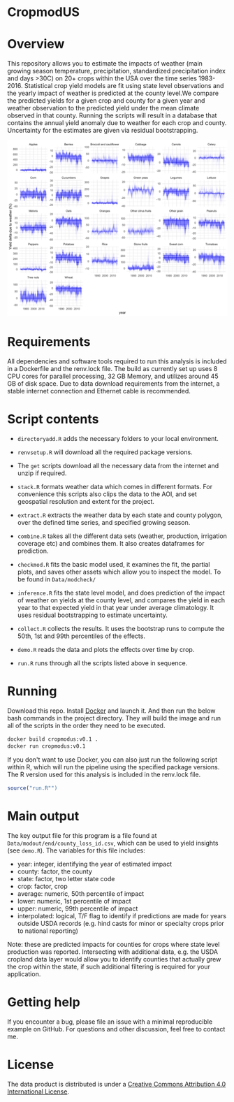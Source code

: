 # CropmodUS

# Overview

This repository allows you to estimate the impacts of weather (main growing season temperature, precipitation, standardized precipitation index and days >30C) on 20+ crops within the USA over the time series 1983-2016. Statistical crop yield models are fit using state level observations and the yearly impact of weather is predicted at the county level.We compare the predicted yields for a given crop and county for a given year and weather observation to the predicted yield under the mean climate observed in that county. Running the scripts will result in a database that contains the annual yield anomaly due to weather for each crop and county. Uncertainty for the  estimates are given via residual bootstrapping.

![Alt Text](https://github.com/Better-Planet-Laboratory/cropmodUS/blob/main/assets/demo.jpg)

# Requirements

All dependencies and software tools required to run this analysis is included in a Dockerfile and the renv.lock file. The build as currently set up uses 8 CPU cores for parallel processing, 32 GB Memory, and utilizes around 45 GB of disk space. Due to data download requirements from the internet, a stable internet connection and Ethernet cable is recommended.

# Script contents

- `directoryadd.R` adds the necessary folders to your local environment.

- `renvsetup.R` will download all the required package versions.

- The `get`  scripts download all the necessary data from the internet and unzip if required. 

- `stack.R` formats weather data which comes in different formats. For convenience this scripts also clips the data to the AOI, and set geospatial resolution and extent for the project.

-  `extract.R`  extracts the weather data by each state and county polygon, over the defined time series, and specified growing season.

- `combine.R`  takes all the different data sets (weather, production, irrigation coverage etc) and combines them. It also creates dataframes for prediction.

-  `checkmod.R`  fits the basic model used, it examines the fit, the partial plots, and saves other assets which allow you to inspect the model. To be found in `Data/modcheck/`

- `inference.R`  fits the state level model, and does prediction of the impact of weather on yields at the county level, and compares the yield in each year to that expected yield in that year under average climatology. It uses residual bootstrapping to estimate uncertainty.

- `collect.R` collects the results. It uses the bootstrap runs to compute the 50th, 1st and 99th percentiles of the effects. 

- `demo.R` reads the data and plots the effects over time by crop.

- `run.R` runs through all the scripts listed above in sequence.

# Running

Download this repo. Install [Docker][docker] and launch it. And then run the below bash commands in the project directory. They will build the image and run all of the scripts in the order they need to be executed.

``` bash
docker build cropmodus:v0.1 .
docker run cropmodus:v0.1
```

If you don't want to use Docker, you can also just run the following script within R, which will run the pipeline using the specified package versions. The R version used for this analysis is included in the renv.lock file.

``` r
source("run.R"")
```

# Main output 

The key output file for this program is a file found at `Data/modout/end/county_loss_id.csv`, which can be used to yield insights (see `demo.R`). The variables for this file includes:

- year: integer, identifying the year of estimated impact
- county: factor, the county 
- state:  factor, two letter state code
- crop: factor, crop 
- average: numeric, 50th percentile of impact
- lower: numeric, 1st percentile of impact
- upper: numeric,  99th percentile of impact
- interpolated: logical, T/F flag to identify if predictions are made for years outside USDA records (e.g. hind casts for minor or specialty crops prior to national reporting)

Note: these are predicted impacts for counties for crops where state level production was reported. Intersecting with additional data, e.g. the USDA cropland data layer would allow you to identify counties that actually grew the crop within the state, if such additional filtering is required for your application.

# Getting help

If you encounter a  bug, please file an issue with a minimal reproducible example on GitHub. For questions and other discussion, feel free to contact me.

# License

The data product is distributed is under a [Creative Commons Attribution 4.0 International License][cc-by].

[cc-by]: http://creativecommons.org/licenses/by/4.0/
[docker]: https://www.docker.com/products/docker-desktop/

